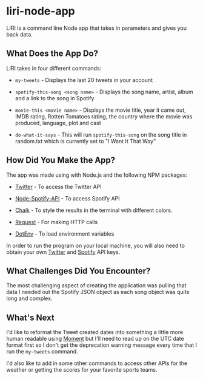 # liri-node-app

LIRI is a command line Node app that takes in parameters and gives you back data.

## What Does the App Do?

LIRI takes in four different commands:

* `my-tweets` - Displays the last 20 tweets in your account

* `spotify-this-song <song name>` - Displays the song name, artist, album and a link to the song in Spotify

* `movie-this <movie name>` - Displays the movie title, year it came out, IMDB rating, Rotten Tomatoes rating, the country where the movie was produced, language, plot and cast

* `do-what-it-says` - This will run `spotify-this-song` on the song title in random.txt which is currently set to "I Want It That Way"

## How Did You Make the App?

The app was made using with Node.js and the following NPM packages:

* [Twitter](https://www.npmjs.com/package/twitter) - To access the Twitter API
   
* [Node-Spotify-API](https://www.npmjs.com/package/node-spotify-api) - To access Spotify API

* [Chalk](https://www.npmjs.com/package/chalk) - To style the results in the terminal with different colors.
   
* [Request](https://www.npmjs.com/package/request) - For making HTTP calls

* [DotEnv](https://www.npmjs.com/package/dotenv) - To load environment variables

In order to run the program on your local machine, you will also need to obtain your own [Twitter](https://apps.twitter.com/) and [Spotify](https://beta.developer.spotify.com/) API keys.

## What Challenges Did You Encounter?

The most challenging aspect of creating the application was pulling that data I needed out the Spotify JSON object as each song object was quite long and complex.

## What's Next

I'd like to reformat the Tweet created dates into something a little more human readable using [Moment](https://www.npmjs.com/package/moment) but I'll need to read up on the UTC date format first so I don't get the deprecation warning message every time that I run the `my-tweets` command.

I'd also like to add in some other commands to access other APIs for the weather or getting the scores for your favorite sports teams.